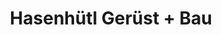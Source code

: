 ---
title: "Hasenhütl Gerüst + Bau"
url: /sankt-marein-bei-graz/hasenhuetl-geruest-bau/
shop: Baustoffe
---